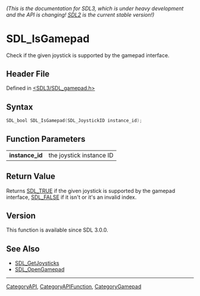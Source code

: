 ###### (This is the documentation for SDL3, which is under heavy development and the API is changing! [SDL2](https://wiki.libsdl.org/SDL2/) is the current stable version!)
# SDL_IsGamepad

Check if the given joystick is supported by the gamepad interface.

## Header File

Defined in [<SDL3/SDL_gamepad.h>](https://github.com/libsdl-org/SDL/blob/main/include/SDL3/SDL_gamepad.h)

## Syntax

```c
SDL_bool SDL_IsGamepad(SDL_JoystickID instance_id);

```

## Function Parameters

|                     |                          |
| ------------------- | ------------------------ |
| **instance_id**     | the joystick instance ID |

## Return Value

Returns [SDL_TRUE](SDL_TRUE) if the given joystick is supported by the
gamepad interface, [SDL_FALSE](SDL_FALSE) if it isn't or it's an invalid
index.

## Version

This function is available since SDL 3.0.0.

## See Also

- [SDL_GetJoysticks](SDL_GetJoysticks)
- [SDL_OpenGamepad](SDL_OpenGamepad)

----
[CategoryAPI](CategoryAPI), [CategoryAPIFunction](CategoryAPIFunction), [CategoryGamepad](CategoryGamepad)

